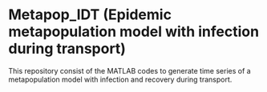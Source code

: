 # Metapop_IDT (Epidemic metapopulation model with infection during transport)
This repository consist of the MATLAB codes to generate time series of a metapopulation model with infection and recovery during transport.
